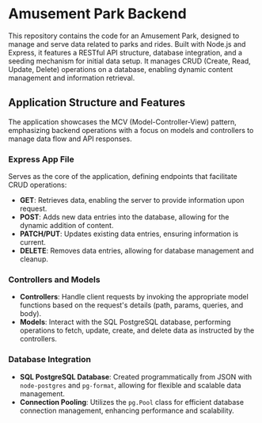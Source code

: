 # Amusement Park Backend

This repository contains the code for an Amusement Park, designed to manage and serve data related to parks and rides. Built with Node.js and Express, it features a RESTful API structure, database integration, and a seeding mechanism for initial data setup. It manages CRUD (Create, Read, Update, Delete) operations on a database, enabling dynamic content management and information retrieval.

## Application Structure and Features

The application showcases the MCV (Model-Controller-View) pattern, emphasizing backend operations with a focus on models and controllers to manage data flow and API responses.

### Express App File

Serves as the core of the application, defining endpoints that facilitate CRUD operations:

- **GET**: Retrieves data, enabling the server to provide information upon request.
- **POST**: Adds new data entries into the database, allowing for the dynamic addition of content.
- **PATCH/PUT**: Updates existing data entries, ensuring information is current.
- **DELETE**: Removes data entries, allowing for database management and cleanup.

### Controllers and Models

- **Controllers**: Handle client requests by invoking the appropriate model functions based on the request's details (path, params, queries, and body).
- **Models**: Interact with the SQL PostgreSQL database, performing operations to fetch, update, create, and delete data as instructed by the controllers.

### Database Integration

- **SQL PostgreSQL Database**: Created programmatically from JSON with `node-postgres` and `pg-format`, allowing for flexible and scalable data management.
- **Connection Pooling**: Utilizes the `pg.Pool` class for efficient database connection management, enhancing performance and scalability.


